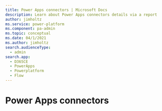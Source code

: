 ```yaml
---
title: Power Apps connectors | Microsoft Docs
description: Learn about Power Apps connectors details via a report
author: jimholtz
ms.service: power-platform
ms.component: pa-admin
ms.topic: conceptual
ms.date: 04/1/2021
ms.author: jimholtz
search.audienceType: 
  - admin
search.app:
  - D365CE
  - PowerApps
  - Powerplatform
  - Flow
---
```


# Power Apps connectors